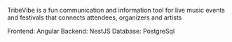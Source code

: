 TribeVibe is a fun communication and information tool for live music events and festivals that connects attendees, organizers and artists

Frontend: Angular
Backend: NestJS
Database: PostgreSql
